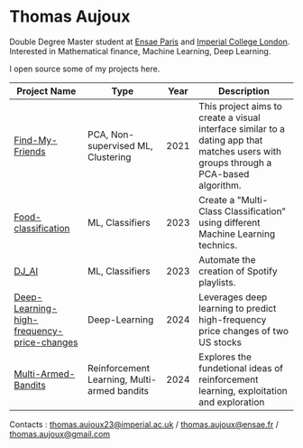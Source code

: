 # Thomas Aujoux

Double Degree Master student at [Ensae Paris](https://www.ensae.fr/en/) and [Imperial College London](https://www.imperial.ac.uk/study/courses/postgraduate-taught/mathematics-finance/). Interested in Mathematical finance, Machine Learning, Deep Learning. 

I open source some of my projects here. 

| Project Name | Type      | Year | Description                                  |
|--------------|-----------|------|----------------------------------------------|
| [Find-My-Friends](https://github.com/Thomasaujoux/Find-My-Friends)     | PCA, Non-supervised ML, Clustering   | 2021 | This project aims to create a visual interface similar to a dating app that matches users with groups through a PCA-based algorithm.       |
| [Food-classification](https://github.com/Thomasaujoux/food-classification)       | ML, Classifiers   | 2023 | Create a "Multi-Class Classification" using different Machine Learning technics. |
| [DJ_AI](https://github.com/Thomasaujoux/DJ_AI)       | ML, Classifiers   | 2023 | Automate the creation of Spotify playlists. |
| [Deep-Learning-high-frequency-price-changes](https://github.com/Thomasaujoux/Deep-Learning-high-frequency-price-changes)      | Deep-Learning | 2024 | Leverages deep learning to predict high-frequency price changes of two US stocks |
| [Multi-Armed-Bandits](https://github.com/Thomasaujoux/Multi-Armed-Bandits) | Reinforcement Learning, Multi-armed bandits | 2024| Explores the fundetional ideas of reinforcement learning, exploitation and exploration |

Contacts : thomas.aujoux23@imperial.ac.uk
/ thomas.aujoux@ensae.fr
/ thomas.aujoux@gmail.com
